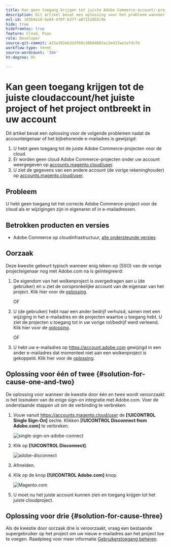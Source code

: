 ```yaml
---
title: Kan geen toegang krijgen tot juiste Adobe Commerce-account/-project of het project ontbreekt in uw account
description: Dit artikel bevat een oplossing voor het probleem wanneer u geen toegang hebt tot het correcte Adobe Commerce-project voor de cloud wanneer er eigendomswijzigingen of wijzigingen in e-mailadressen zijn.
exl-id: 165b9a18-6e84-4f0f-b377-a07152d55c9e
hide: true
hidefromtoc: true
feature: Cloud, Paas
role: Developer
source-git-commit: 423a392eb32df69c38b84081ac2ed17ae1efdc7b
workflow-type: tm+mt
source-wordcount: '384'
ht-degree: 0%

---
```


# Kan geen toegang krijgen tot de juiste cloudaccount/het juiste project of het project ontbreekt in uw account

Dit artikel bevat een oplossing voor de volgende problemen nadat de accounteigenaar of het bijbehorende e-mailadres is gewijzigd:

1. U hebt geen toegang tot de juiste Adobe Commerce-projecten voor de cloud.
1. Er worden geen cloud Adobe Commerce-projecten onder uw account weergegeven op [accounts.magento.cloud/user](https://accounts.magento.cloud/user).
1. U ziet de gegevens van een andere account (de vorige rekeninghouder) op [accounts.magento.cloud/user](https://accounts.magento.cloud/user).

## Probleem

U hebt geen toegang tot het correcte Adobe Commerce-project voor de cloud als er wijzigingen zijn in eigenaren of in e-mailadressen.

## Betrokken producten en versies

* Adobe Commerce op cloudinfrastructuur, [alle ondersteunde versies](https://www.adobe.com/content/dam/cc/en/legal/terms/enterprise/pdfs/Adobe-Commerce-Software-Lifecycle-Policy.pdf)

## Oorzaak

Deze kwestie gebeurt typisch wanneer enig teken-op (SSO) van de vorige projecteigenaar nog met Adobe.com na is geïntegreerd:

1. De eigendom van het wolkenproject is overgedragen aan u (de gebruiker) en u ziet de oorspronkelijke account van de eigenaar van het project. Klik hier voor de [oplossing](#solution-for-cause-one-and-two).

   OF

1. U (de gebruiker) hebt naar een ander bedrijf verhuisd, samen met een wijziging in het e-mailadres en de projecten waartoe u toegang hebt. U ziet de projecten u toegang tot in uw vorige rol/bedrijf werd verleend. Klik hier voor de [oplossing](#solution-for-cause-one-and-two).

   OF

1. U hebt uw e-mailadres op https://account.adobe.com gewijzigd in een ander e-mailadres dat momenteel niet aan een wolkenproject is gekoppeld. Klik hier voor de [oplossing](#solution-for-cause-three).

## Oplossing voor één of twee {#solution-for-cause-one-and-two}

De oplossing voor wanneer de kwestie door één en twee wordt veroorzaakt is het losmaken van de enige sign-on integratie met Adobe.com. Voer de onderstaande stappen uit om de verbinding te verbreken:

1. Vouw vanuit https://accounts.magento.cloud/user de **[!UICONTROL Single Sign-On]** sectie. Klikken **[!UICONTROL Disconnect from Adobe.com]** te verbreken.

   ![single-sign-on-adobe-connect](assets/sso-adobe-disconnect.png)

1. Klik op **[!UICONTROL Disconnect]**.

   ![adobe-disconnect](assets/adobe-disconnect.png)

1. Afmelden.
1. Klik op de knop **[!UICONTROL Adobe.com]** knop.

   ![Magento.com](assets/adobe-welcome-login.png)

1. U moet nu het juiste account kunnen zien en toegang krijgen tot het juiste cloudproject.

## Oplossing voor drie {#solution-for-cause-three}

Als de kwestie door oorzaak drie is veroorzaakt, vraag een bestaande supergebruiker op het project om uw nieuw e-mailadres aan het project toe te voegen. Raadpleeg voor meer informatie [Gebruikerstoegang beheren](https://experienceleague.adobe.com/docs/commerce-cloud-service/user-guide/project/user-access.html).
